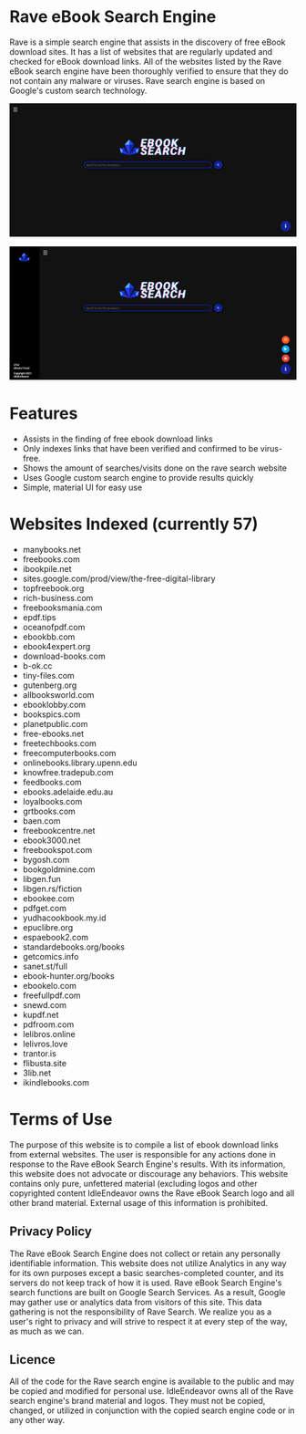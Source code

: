 # Rave eBook Search Engine
Rave is a simple search engine that assists in the discovery of free eBook download sites. It has a list of websites that are regularly updated and checked for eBook download links.
All of the websites listed by the Rave eBook search engine have been thoroughly verified to ensure that they do not contain any malware or viruses.
Rave search engine is based on Google's custom search technology.

![Screenshot of Rave Game Search Engine Homepage](img/ravesearch-homepage-pic.png)

![Screenshot of Rave Game Search Engine Homepage Dashboard](img/ravesearch-homepage-dashboard-pic.png)

# Features
- Assists in the finding of free ebook download links
- Only indexes links that have been verified and confirmed to be virus-free.
- Shows the amount of searches/visits done on the rave search website
- Uses Google custom search engine to provide results quickly
- Simple, material UI for easy use

# Websites Indexed (currently 57)
- manybooks.net
- freebooks.com
- ibookpile.net
- sites.google.com/prod/view/the-free-digital-library
- topfreebook.org
- rich-business.com
- freebooksmania.com
- epdf.tips
- oceanofpdf.com
- ebookbb.com
- ebook4expert.org
- download-books.com
- b-ok.cc
- tiny-files.com
- gutenberg.org
- allbooksworld.com
- ebooklobby.com
- bookspics.com
- planetpublic.com
- free-ebooks.net
- freetechbooks.com
- freecomputerbooks.com
- onlinebooks.library.upenn.edu
- knowfree.tradepub.com
- feedbooks.com
- ebooks.adelaide.edu.au
- loyalbooks.com
- grtbooks.com
- baen.com
- freebookcentre.net
- ebook3000.net
- freebookspot.com
- bygosh.com
- bookgoldmine.com
- libgen.fun
- libgen.rs/fiction
- ebookee.com
- pdfget.com
- yudhacookbook.my.id
- epuclibre.org
- espaebook2.com
- standardebooks.org/books
- getcomics.info
- sanet.st/full
- ebook-hunter.org/books
- ebookelo.com
- freefullpdf.com
- snewd.com
- kupdf.net
- pdfroom.com
- lelibros.online
- lelivros.love
- trantor.is
- flibusta.site
- 3lib.net
- ikindlebooks.com

# Terms of Use
The purpose of this website is to compile a list of ebook download links from external websites.
The user is responsible for any actions done in response to the Rave eBook Search Engine's results.
With its information, this website does not advocate or discourage any behaviors. This website contains only pure, unfettered material (excluding logos and other copyrighted content
IdleEndeavor owns the Rave eBook Search logo and all other brand material. External usage of this information is prohibited.

## Privacy Policy
The Rave eBook Search Engine does not collect or retain any personally identifiable information.
This website does not utilize Analytics in any way for its own purposes except a basic searches-completed counter, and its servers do not keep track of how it is used.
Rave eBook Search Engine's search functions are built on Google Search Services. As a result, Google may gather use or analytics data from visitors of this site. This data gathering is not the responsibility of Rave Search.
We realize you as a user's right to privacy and will strive to respect it at every step of the way, as much as we can.

## Licence
All of the code for the Rave search engine is available to the public and may be copied and modified for personal use.
IdleEndeavor owns all of the Rave search engine's brand material and logos. They must not be copied, changed, or utilized in conjunction with the copied search engine code or in any other way.
